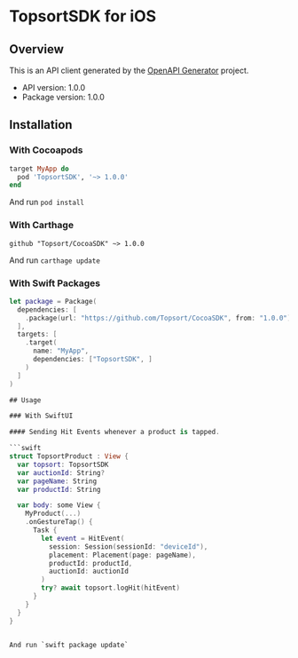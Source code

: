 # TopsortSDK for iOS

## Overview
This is an API client generated by the [OpenAPI Generator](https://openapi-generator.tech) project.

- API version: 1.0.0
- Package version: 1.0.0

## Installation

### With Cocoapods

```ruby
target MyApp do
  pod 'TopsortSDK', '~> 1.0.0'
end
```

And run `pod install`

### With Carthage

```
github "Topsort/CocoaSDK" ~> 1.0.0
```

And run `carthage update`

### With Swift Packages

```swift
let package = Package(
  dependencies: [
    .package(url: "https://github.com/Topsort/CocoaSDK", from: "1.0.0"),
  ],
  targets: [
    .target(
      name: "MyApp",
      dependencies: ["TopsortSDK", ]
    )
  ]
)

## Usage

### With SwiftUI

#### Sending Hit Events whenever a product is tapped.

```swift
struct TopsortProduct : View {
  var topsort: TopsortSDK
  var auctionId: String?
  var pageName: String
  var productId: String

  var body: some View {
    MyProduct(...)
    .onGestureTap() {
      Task {
        let event = HitEvent(
          session: Session(sessionId: "deviceId"),
          placement: Placement(page: pageName),
          productId: productId,
          auctionId: auctionId
        )
        try? await topsort.logHit(hitEvent)
      }
    }
  }
}
```
```

And run `swift package update`
